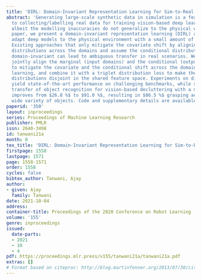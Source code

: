 ```yaml
---
title: 'DIRL: Domain-Invariant Representation Learning for Sim-to-Real Transfer'
abstract: 'Generating large-scale synthetic data in simulation is a feasible alternative
  to collecting/labelling real data for training vision-based deep learning models,
  albeit the modelling inaccuracies do not generalize to the physical world. In this
  paper, we present a domain-invariant representation learning (DIRL) algorithm to
  adapt deep models to the physical environment with a small amount of real data.
  Existing approaches that only mitigate the covariate shift by aligning the marginal
  distributions across the domains and assume the conditional distributions to be
  domain-invariant can lead to ambiguous transfer in real scenarios. We propose to
  jointly align the marginal (input domains) and the conditional (output labels) distributions
  to mitigate the covariate and the conditional shift across the domains with adversarial
  learning, and combine it with a triplet distribution loss to make the conditional
  distributions disjoint in the shared feature space. Experiments on digit domains
  yield state-of-the-art performance on challenging benchmarks, while sim-to-real
  transfer of object recognition for vision-based decluttering with a mobile robot
  improves from $26.8 %$ to $91.0 %$, resulting in $86.5 %$ grasping accuracy of a
  wide variety of objects. Code and supplementary details are available at: https://sites.google.com/view/dirl'
paperid: '350'
layout: inproceedings
series: Proceedings of Machine Learning Research
publisher: PMLR
issn: 2640-3498
id: tanwani21a
month: 0
tex_title: 'DIRL: Domain-Invariant Representation Learning for Sim-to-Real Transfer'
firstpage: 1558
lastpage: 1571
page: 1558-1571
order: 1558
cycles: false
bibtex_author: Tanwani, Ajay
author:
- given: Ajay
  family: Tanwani
date: 2021-10-04
address:
container-title: Proceedings of the 2020 Conference on Robot Learning
volume: '155'
genre: inproceedings
issued:
  date-parts:
  - 2021
  - 10
  - 4
pdf: https://proceedings.mlr.press/v155/tanwani21a/tanwani21a.pdf
extras: []
# Format based on citeproc: http://blog.martinfenner.org/2013/07/30/citeproc-yaml-for-bibliographies/
---
```

